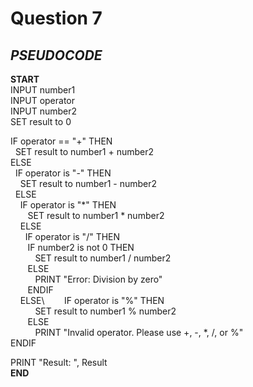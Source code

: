 # Question 7

## *PSEUDOCODE*

**START**\
INPUT number1\
INPUT operator\
INPUT number2\
SET result to 0

IF operator == "+" THEN\
&nbsp; SET result to number1 + number2\
ELSE\
&nbsp; IF operator is "-" THEN\
&nbsp;&nbsp;&nbsp; SET result to number1 - number2\
&nbsp; ELSE\
&nbsp;&nbsp;&nbsp; IF operator is "*" THEN\
&nbsp;&nbsp;&nbsp;&nbsp;&nbsp;&nbsp; SET result to number1 * number2\
&nbsp;&nbsp;&nbsp; ELSE\
&nbsp;&nbsp;&nbsp;&nbsp;&nbsp; IF operator is "/" THEN\
&nbsp;&nbsp;&nbsp;&nbsp;&nbsp;&nbsp; IF number2 is not 0 THEN\
&nbsp;&nbsp;&nbsp;&nbsp;&nbsp;&nbsp;&nbsp;&nbsp;&nbsp; SET result to number1 / number2\
&nbsp;&nbsp;&nbsp;&nbsp;&nbsp;&nbsp; ELSE\
&nbsp;&nbsp;&nbsp;&nbsp;&nbsp;&nbsp;&nbsp;&nbsp;&nbsp; PRINT "Error: Division by zero"\
&nbsp;&nbsp;&nbsp;&nbsp;&nbsp;&nbsp; ENDIF\
&nbsp;&nbsp;&nbsp; ELSE\ 
&nbsp;&nbsp;&nbsp;&nbsp;&nbsp;&nbsp; IF operator is "%" THEN\
&nbsp;&nbsp;&nbsp;&nbsp;&nbsp;&nbsp;&nbsp;&nbsp;&nbsp; SET result to number1 % number2\
&nbsp;&nbsp;&nbsp;&nbsp;&nbsp;&nbsp; ELSE\
&nbsp;&nbsp;&nbsp;&nbsp;&nbsp;&nbsp;&nbsp;&nbsp;&nbsp; PRINT "Invalid operator. Please use +, -, *, /, or %"\
ENDIF

PRINT "Result: ", Result\
**END**
